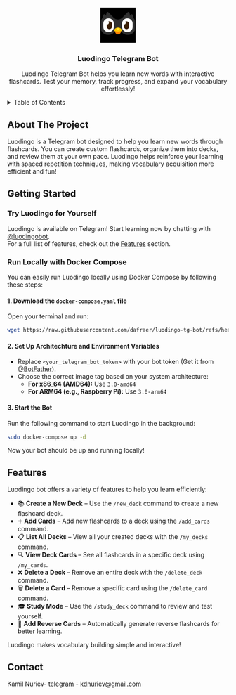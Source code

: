 <!-- PROJECT LOGO -->
<br />
<div align="center">
  <a href="https://github.com/github_username/repo_name">
    <img src="media/logo.png" alt="Logo" width="80" height="80">
  </a>

<h3 align="center">Luodingo Telegram Bot</h3>

  <p align="center">
    Luodingo Telegram Bot helps you learn new words with interactive flashcards. Test your memory, track progress, and expand your vocabulary effortlessly!
    <br />
  </p>
</div>



<!-- TABLE OF CONTENTS -->
<details>
  <summary>Table of Contents</summary>
  <ol>
    <li>
      <a href="#about-the-project">About The Project</a>
    </li>
    <li>
      <a href="#getting-started">Getting Started</a>
      <ul>
        <li><a href="#try-luodingo-for-yourself">Try Luodingo for Yourself</a></li>
        <li><a href="#run-locally-with-docker-compose">Run Locally with Docker Compose</a></li>
      </ul>
    </li>
    <li><a href="#features">Features</a></li>
    <li><a href="#contact">Contact</a></li>
  </ol>
</details>



<!-- ABOUT THE PROJECT -->
## About The Project

Luodingo is a Telegram bot designed to help you learn new words through flashcards. You can create custom flashcards, organize them into decks, and review them at your own pace. Luodingo helps reinforce your learning with spaced repetition techniques, making vocabulary acquisition more efficient and fun! 




<!-- GETTING STARTED -->
## Getting Started  

### Try Luodingo for Yourself  
Luodingo is available on Telegram! Start learning now by chatting with [@luodingobot](https://t.me/luodingobot).  
For a full list of features, check out the [Features](#features) section.  

### Run Locally with Docker Compose  
You can easily run Luodingo locally using Docker Compose by following these steps:  

#### 1. Download the `docker-compose.yaml` file  
Open your terminal and run:  

```sh
wget https://raw.githubusercontent.com/dafraer/luodingo-tg-bot/refs/heads/main/docker-compose.yaml
```  

#### 2. Set Up Architechture and  Environment Variables  
- Replace `<your_telegram_bot_token>` with your bot token (Get it from [@BotFather](https://t.me/BotFather)).  
- Choose the correct image tag based on your system architecture:  
  - **For x86_64 (AMD64):** Use `3.0-amd64`  
  - **For ARM64 (e.g., Raspberry Pi):** Use `3.0-arm64`  

#### 3. Start the Bot  
Run the following command to start Luodingo in the background:  

```sh
sudo docker-compose up -d
```  

Now your bot should be up and running locally! 


<!-- FEATURES -->
## Features  

Luodingo bot offers a variety of features to help you learn efficiently:  

- 📚 **Create a New Deck** – Use the `/new_deck` command to create a new flashcard deck.  
- ➕ **Add Cards** – Add new flashcards to a deck using the `/add_cards` command.  
- 📋 **List All Decks** – View all your created decks with the `/my_decks` command.  
- 🔍 **View Deck Cards** – See all flashcards in a specific deck using `/my_cards`.  
- ❌ **Delete a Deck** – Remove an entire deck with the `/delete_deck` command.  
- 🗑 **Delete a Card** – Remove a specific card using the `/delete_card` command.  
- 🎓 **Study Mode** – Use the `/study_deck` command to review and test yourself.  
- 🔄 **Add Reverse Cards** – Automatically generate reverse flashcards for better learning.  

Luodingo makes vocabulary building simple and interactive!   



<!-- CONTACT -->
## Contact

Kamil Nuriev- [telegram](https://t.me/dafraer) - kdnuriev@gmail.com




